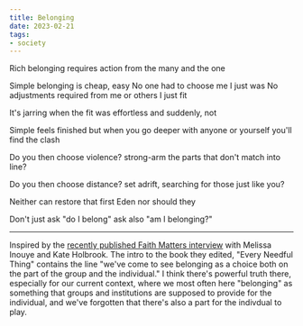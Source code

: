 ```yaml
---
title: Belonging
date: 2023-02-21
tags:
- society
---
```

Rich belonging
requires action from the many
and the one
<!-- more -->

Simple belonging
is cheap,
easy
No one had to choose me
I just was
No adjustments required
from me or others
I just fit

It's jarring
when the fit was effortless
and suddenly, not

Simple feels finished
but when you go deeper
with anyone
or yourself
you'll find the clash

Do you then
choose violence?
strong-arm the parts
that don't match
into line?

Do you then
choose distance?
set adrift, searching
for those just like you?

Neither can restore
that first Eden
nor should they

Don't just ask "do I belong"
ask also
"am I belonging?"

----

Inspired by the [recently published Faith Matters interview](https://faithmatters.org/every-needful-thing-melissa-inouye-and-kate-holbrook/) with Melissa Inouye and Kate Holbrook. The intro to the book they edited, "Every Needful Thing" contains the line "we've come to see belonging as a choice both on the part of the group and the individual." I think there's powerful truth there, especially for our current context, where we most often here "belonging" as something that groups and institutions are supposed to provide for the individual, and we've forgotten that there's also a part for the indivdual to play.
